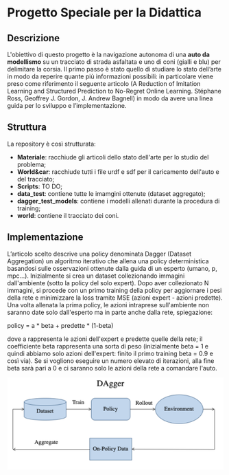 # Progetto Speciale per la Didattica


## Descrizione
L'obiettivo di questo progetto è la navigazione autonoma di una **auto da modellismo** su un tracciato di strada asfaltata e uno di coni (gialli e blu) per delimitare la corsia.
Il primo passo è stato quello di studiare lo stato dell’arte in modo da reperire quante più informazioni possibili: in particolare viene preso come riferimento il seguente articolo 
(A Reduction of Imitation Learning and Structured Prediction to No-Regret Online Learning. Stéphane Ross, Geoffrey J. Gordon, J. Andrew Bagnell) in modo da avere una linea guida per lo sviluppo e l’implementazione.


## Struttura
La repository è così strutturata:
- **Materiale**: racchiude gli articoli dello stato dell'arte per lo studio del problema;
- **World&car**: racchiude tutti i file urdf e sdf per il caricamento dell'auto e del tracciato;
- **Scripts**: TO DO;
- **data_test**: contiene tutte le imamgini ottenute (dataset aggregato);
- **dagger_test_models**: contiene i modelli allenati durante la procedura di training;
- **world**: contiene il tracciato dei coni.



## Implementazione
L’articolo scelto descrive una policy denominata Dagger (Dataset Aggregation) un algoritmo iterativo che allena una policy deterministica basandosi sulle osservazioni ottenute dalla guida di un esperto (umano, p, mpc...).
Inizialmente si crea un dataset collezionando immagini dall'ambiente (sotto la policy del solo expert). Dopo aver collezionato N immagini, si procede con un primo training della policy per aggiornare i pesi della rete e minimizzare la loss tramite MSE (azioni expert - azioni predette).
Una volta allenata la prima policy, le azioni intraprese sull'ambiente non saranno date solo dall'esperto ma in parte anche dalla rete, spiegazione:

policy = a * beta + predette * (1-beta)

dove a rappresenta le azioni dell'expert e predette quelle della rete; il coefficiente beta rappresenta una sorta di peso (inizialmente beta = 1 e quindi abbiamo solo azioni dell'expert: finito il primo training beta = 0.9 e così via). 
Se si vogliono eseguire un numero elevato di iterazioni, alla fine beta sarà pari a 0 e ci saranno solo le azioni della rete a comandare l'auto.

![Immagine dagger](https://github.com/MatteoMariani99/psd_DaGGER/blob/main/materiale/dagger.png)


